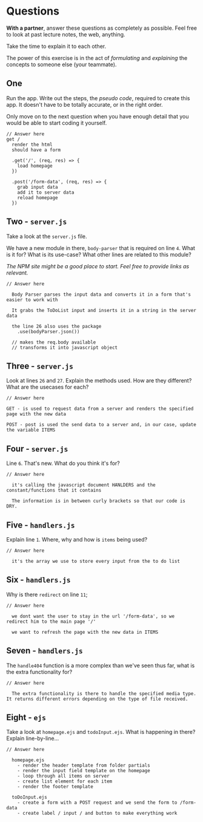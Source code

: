 # Questions

**With a partner**, answer these questions as completely as possible. Feel free to look at past lecture notes, the web, anything.

Take the time to explain it to each other.

The power of this exercise is in the act of _formulating_ and _explaining_ the concepts to someone else (your teammate).

## One

Run the app. Write out the steps, the _pseudo code_, required to create this app. It doesn't have to be totally accurate, or in the right order.

Only move on to the next question when you have enough detail that you would be able to start coding it yourself.

```
// Answer here
get /
  render the html
  should have a form

  .get('/', (req, res) => {
    load homepage
  })

  .post('/form-data', (req, res) => {
    grab input data
    add it to server data
    reload homepage
  })

```

## Two - `server.js`

Take a look at the `server.js` file.

We have a new module in there, `body-parser` that is required on line `4`. What is it for? What is its use-case? What other lines are related to this module?

_The NPM site might be a good place to start. Feel free to provide links as relevant._

```
// Answer here

  Body Parser parses the input data and converts it in a form that's easier to work with

  It grabs the ToDoList input and inserts it in a string in the server data

  the line 26 also uses the package
    .use(bodyParser.json())

  // makes the req.body available 
  // transforms it into javascript object
```

## Three - `server.js`

Look at lines `26` and `27`. Explain the methods used. How are they different? What are the usecases for each?

```
// Answer here

GET - is used to request data from a server and renders the specified page with the new data

POST - post is used the send data to a server and, in our case, update the variable ITEMS

```

## Four - `server.js`

Line `6`. That's new. What do you think it's for?

```
// Answer here

  it's calling the javascript document HANLDERS and the constant/functions that it contains

  The information is in between curly brackets so that our code is DRY.
```

## Five - `handlers.js`

Explain line `1`. Where, why and how is `items` being used?

```
// Answer here

  it's the array we use to store every input from the to do list
```

## Six - `handlers.js`

Why is there `redirect` on line `11`;

```
// Answer here

  we dont want the user to stay in the url '/form-data', so we redirect him to the main page '/'

  we want to refresh the page with the new data in ITEMS
``` 

## Seven - `handlers.js`

The `handle404` function is a more complex than we've seen thus far, what is the extra functionality for?

```
// Answer here

  The extra functionality is there to handle the specified media type. It returns different errors depending on the type of file received.

```

## Eight - `ejs`

Take a look at `homepage.ejs` and `todoInput.ejs`. What is happening in there? Explain line-by-line...

```
// Answer here

  homepage.ejs
    - render the header template from folder partials
    - render the input field template on the homepage
    - loop through all items on server 
    - create list element for each item
    - render the footer template

  toDoInput.ejs
    - create a form with a POST request and we send the form to /form-data
    - create label / input / and button to make everything work
```
